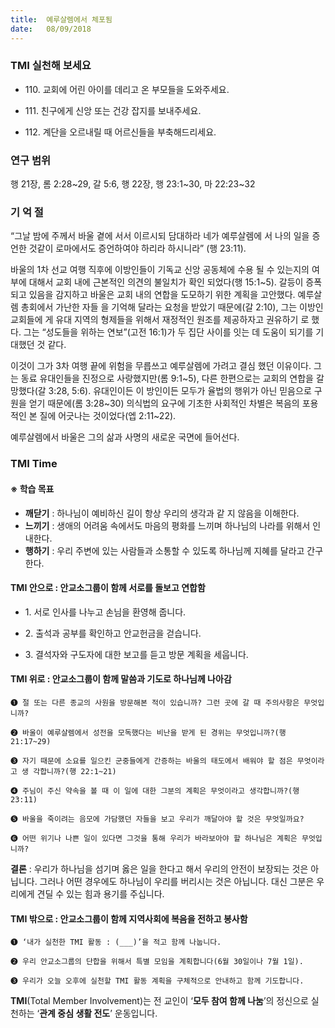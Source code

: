 ```yaml
---
title:  예루살렘에서 체포됨
date:   08/09/2018
---
```


### TMI 실천해 보세요

- 110\. 교회에 어린 아이를 데리고 온 부모들을 도와주세요.

- 111\. 친구에게 신앙 또는 건강 잡지를 보내주세요.

- 112\. 계단을 오르내릴 때 어르신들을 부축해드리세요.

### 연구 범위

행 21장, 롬 2:28~29, 갈 5:6, 행 22장, 행 23:1~30, 마 22:23~32

### 기 억 절

“그날 밤에 주께서 바울 곁에 서서 이르시되 담대하라 네가 예루살렘에
서 나의 일을 증언한 것같이 로마에서도 증언하여야 하리라 하시니라”
(행 23:11).

바울의 1차 선교 여행 직후에 이방인들이 기독교 신앙 공동체에 수용
될 수 있는지의 여부에 대해서 교회 내에 근본적인 의견의 불일치가 확인
되었다(행 15:1~5). 갈등이 증폭되고 있음을 감지하고 바울은 교회 내의
연합을 도모하기 위한 계획을 고안했다. 예루살렘 총회에서 가난한 자들
을 기억해 달라는 요청을 받았기 때문에(갈 2:10), 그는 이방인 교회들에
게 유대 지역의 형제들을 위해서 재정적인 원조를 제공하자고 권유하기
로 했다. 그는 “성도들을 위하는 연보”(고전 16:1)가 두 집단 사이를 잇는
데 도움이 되기를 기대했던 것 같다.

이것이 그가 3차 여행 끝에 위험을 무릅쓰고 예루살렘에 가려고 결심
했던 이유이다. 그는 동료 유대인들을 진정으로 사랑했지만(롬 9:1~5),
다른 한편으로는 교회의 연합을 갈망했다(갈 3:28, 5:6). 유대인이든 이
방인이든 모두가 율법의 행위가 아닌 믿음으로 구원을 얻기 때문에(롬
3:28~30) 의식법의 요구에 기초한 사회적인 차별은 복음의 포용적인 본
질에 어긋나는 것이었다(엡 2:11~22).

예루살렘에서 바울은 그의 삶과 사명의 새로운 국면에 들어선다.

### TMI Time

#### ※ 학습 목표

- **깨닫기** : 하나님이 예비하신 길이 항상 우리의 생각과 같
지 않음을 이해한다.
- **느끼기** : 생애의 어려움 속에서도 마음의 평화를 느끼며
하나님의 나라를 위해서 인내한다.
- **행하기** : 우리 주변에 있는 사람들과 소통할 수 있도록
하나님께 지혜를 달라고 간구한다.

#### TMI 안으로 : 안교소그룹이 함께 서로를 돌보고 연합함

- 1\. 서로 인사를 나누고
      손님을 환영해 줍니다.

- 2\. 출석과 공부를 확인하고
      안교헌금을 걷습니다.

- 3\. 결석자와 구도자에
      대한 보고를 듣고
      방문 계획을 세웁니다.

#### TMI 위로 : 안교소그룹이 함께 말씀과 기도로 하나님께 나아감

`➊ 절 또는 다른 종교의 사원을 방문해본 적이 있습니까? 그런 곳에 갈 때 주의사항은 무엇입니까?`

`➋ 바울이 예루살렘에서 성전을 모독했다는 비난을 받게 된 경위는 무엇입니까?(행 21:17~29)`

`➌ 자기 때문에 소요를 일으킨 군중들에게 간증하는 바울의 태도에서 배워야 할 점은 무엇이라고 생
각합니까?(행 22:1~21)`

`➍ 주님이 주신 약속을 볼 때 이 일에 대한 그분의 계획은 무엇이라고 생각합니까?(행 23:11)`

`➎ 바울을 죽이려는 음모에 가담했던 자들을 보고 우리가 깨달아야 할 것은 무엇일까요?`

`➏ 어떤 위기나 나쁜 일이 있다면 그것을 통해 우리가 바라보아야 할 하나님은 계획은 무엇입니까?`

**결론** : 우리가 하나님을 섬기며 옳은 일을 한다고 해서 우리의 안전이 보장되는 것은 아닙니다. 그러나
어떤 경우에도 하나님이 우리를 버리시는 것은 아닙니다. 대신 그분은 우리에게 견딜 수 있는
힘과 용기를 주십니다.

#### TMI 밖으로 : 안교소그룹이 함께 지역사회에 복음을 전하고 봉사함

`➊ ‘내가 실천한 TMI 활동 : (___)’을 적고 함께 나눕니다.`

`➋ 우리 안교소그룹의 단합을 위해서 특별 모임을 계획합니다(6월 30일이나 7월 1일).`

`➌ 우리가 오늘 오후에 실천할 TMI 활동 계획을 구체적으로 안내하고 함께 기도합니다.`

**TMI**(Total Member Involvement)는 전 교인이 ‘**모두 참여 함께 나눔**’의 정신으로 실천하는 ‘**관계 중심 생활 전도**’ 운동입니다.
